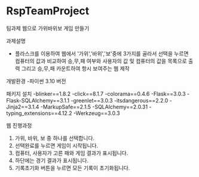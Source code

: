# RspTeamProject
팀과제 웹으로 가위바위보 게임 만들기

과제설명
- 플라스크를 이용하여 웹에서 '가위','바위','보'중에 3가지를 골라서 선택을 누르면 컴퓨터의 값과 비교하여 승,무,패 여부와 사용자의 값 및 컴퓨터의 값을 목록으로 출력 그리고 승,무,패 카운트하여 항시 보여주는 웹 제작



개발환경
-파이썬 3.10 버전



패키지 설치
-blinker==1.8.2
-click==8.1.7
-colorama==0.4.6
-Flask==3.0.3
-Flask-SQLAlchemy==3.1.1
-greenlet==3.0.3
-itsdangerous==2.2.0
-Jinja2==3.1.4
-MarkupSafe==2.1.5
-SQLAlchemy==2.0.31
-typing_extensions==4.12.2
-Werkzeug==3.0.3


웹 진행과정
1. 가위, 바위, 보 중 하나를 선택합니다.
2. 선택완료를 누르면 게임이 시작됩니다.
3. 컴퓨터, 사용자가 고른 패와 게임 결과가 표시됩니다.
4. 하단에는 경기 결과가 표시됩니다.
5. 기록초기화 버튼을 누르면 모든 기록이 초기화됩니다.
